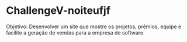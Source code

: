 # ChallengeV-noiteufjf
Objetivo: Desenvolver um site que mostre os projetos, prêmios, equipe e facilite a geração de vendas para a empresa de software.
